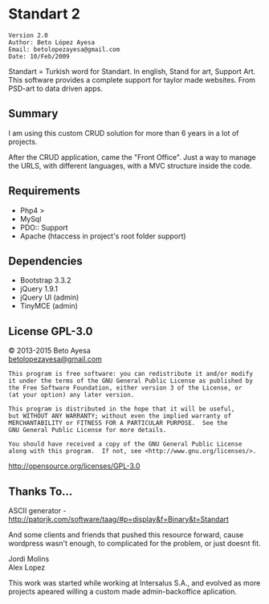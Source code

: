 Standart 2 
================

	Version 2.0 
	Author: Beto López Ayesa 
	Email: betolopezayesa@gmail.com 
	Date: 10/Feb/2009 


Standart = Turkish word for Standart. In english, Stand for art, Support Art. This software provides a complete support for taylor made websites. From PSD-art to data driven apps.

Summary
------------
I am using this custom CRUD solution for more than 6 years in a lot of projects.  

After the CRUD application, came the "Front Office". Just a way to manage the URLS, with different languages, with a MVC structure inside the code.

Requirements
------------
- Php4 > 
- MySql 
- PDO:: Support 
- Apache (htaccess in project's root folder support)

Dependencies
------------
- Bootstrap 3.3.2
- jQuery 1.9.1
- jQuery UI (admin)
- TinyMCE (admin)



License GPL-3.0
----------------
&copy; 2013-2015  Beto Ayesa  
betolopezayesa@gmail.com

    This program is free software: you can redistribute it and/or modify
    it under the terms of the GNU General Public License as published by
    the Free Software Foundation, either version 3 of the License, or
    (at your option) any later version.

    This program is distributed in the hope that it will be useful,
    but WITHOUT ANY WARRANTY; without even the implied warranty of
    MERCHANTABILITY or FITNESS FOR A PARTICULAR PURPOSE.  See the
    GNU General Public License for more details.

    You should have received a copy of the GNU General Public License
    along with this program.  If not, see <http://www.gnu.org/licenses/>.

http://opensource.org/licenses/GPL-3.0

Thanks To...
------------
ASCII generator - http://patorjk.com/software/taag/#p=display&f=Binary&t=Standart    

And some clients and friends that pushed this resource forward, cause wordpress wasn't enough, to complicated for the problem, or just doesnt fit.

Jordi Molins   
Alex Lopez   

This work was started while working at Intersalus S.A., and evolved as more projects apeared willing a custom made admin-backoffice aplication.
